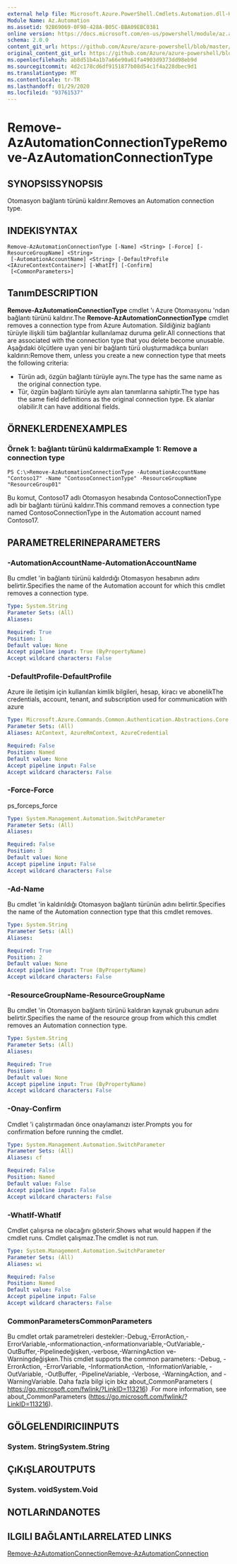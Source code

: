```yaml
---
external help file: Microsoft.Azure.PowerShell.Cmdlets.Automation.dll-Help.xml
Module Name: Az.Automation
ms.assetid: 92B69069-0F98-428A-B05C-BBA09EBC0381
online version: https://docs.microsoft.com/en-us/powershell/module/az.automation/remove-azautomationconnectiontype
schema: 2.0.0
content_git_url: https://github.com/Azure/azure-powershell/blob/master/src/Automation/Automation/help/Remove-AzAutomationConnectionType.md
original_content_git_url: https://github.com/Azure/azure-powershell/blob/master/src/Automation/Automation/help/Remove-AzAutomationConnectionType.md
ms.openlocfilehash: ab8d51b4a1b7a66e90a61fa4903d9373dd98eb9d
ms.sourcegitcommit: 4d2c178cd6df9151877b08d54c1f4a228dbec9d1
ms.translationtype: MT
ms.contentlocale: tr-TR
ms.lasthandoff: 01/29/2020
ms.locfileid: "93761537"
---
```

# <span data-ttu-id="d93c7-101">Remove-AzAutomationConnectionType</span><span class="sxs-lookup"><span data-stu-id="d93c7-101">Remove-AzAutomationConnectionType</span></span>

## <span data-ttu-id="d93c7-102">SYNOPSIS</span><span class="sxs-lookup"><span data-stu-id="d93c7-102">SYNOPSIS</span></span>
<span data-ttu-id="d93c7-103">Otomasyon bağlantı türünü kaldırır.</span><span class="sxs-lookup"><span data-stu-id="d93c7-103">Removes an Automation connection type.</span></span>

## <span data-ttu-id="d93c7-104">INDEKI</span><span class="sxs-lookup"><span data-stu-id="d93c7-104">SYNTAX</span></span>

```
Remove-AzAutomationConnectionType [-Name] <String> [-Force] [-ResourceGroupName] <String>
 [-AutomationAccountName] <String> [-DefaultProfile <IAzureContextContainer>] [-WhatIf] [-Confirm]
 [<CommonParameters>]
```

## <span data-ttu-id="d93c7-105">Tanım</span><span class="sxs-lookup"><span data-stu-id="d93c7-105">DESCRIPTION</span></span>
<span data-ttu-id="d93c7-106">**Remove-AzAutomationConnectionType** cmdlet 'ı Azure Otomasyonu 'ndan bağlantı türünü kaldırır.</span><span class="sxs-lookup"><span data-stu-id="d93c7-106">The **Remove-AzAutomationConnectionType** cmdlet removes a connection type from Azure Automation.</span></span>
<span data-ttu-id="d93c7-107">Sildiğiniz bağlantı türüyle ilişkili tüm bağlantılar kullanılamaz duruma gelir.</span><span class="sxs-lookup"><span data-stu-id="d93c7-107">All connections that are associated with the connection type that you delete become unusable.</span></span>
<span data-ttu-id="d93c7-108">Aşağıdaki ölçütlere uyan yeni bir bağlantı türü oluşturmadıkça bunları kaldırın:</span><span class="sxs-lookup"><span data-stu-id="d93c7-108">Remove them, unless you create a new connection type that meets the following criteria:</span></span> 
- <span data-ttu-id="d93c7-109">Türün adı, özgün bağlantı türüyle aynı.</span><span class="sxs-lookup"><span data-stu-id="d93c7-109">The type has the same name as the original connection type.</span></span> 
- <span data-ttu-id="d93c7-110">Tür, özgün bağlantı türüyle aynı alan tanımlarına sahiptir.</span><span class="sxs-lookup"><span data-stu-id="d93c7-110">The type has the same field definitions as the original connection type.</span></span>
<span data-ttu-id="d93c7-111">Ek alanlar olabilir.</span><span class="sxs-lookup"><span data-stu-id="d93c7-111">It can have additional fields.</span></span>

## <span data-ttu-id="d93c7-112">ÖRNEKLERDEN</span><span class="sxs-lookup"><span data-stu-id="d93c7-112">EXAMPLES</span></span>

### <span data-ttu-id="d93c7-113">Örnek 1: bağlantı türünü kaldırma</span><span class="sxs-lookup"><span data-stu-id="d93c7-113">Example 1: Remove a connection type</span></span>
```
PS C:\>Remove-AzAutomationConnectionType -AutomationAccountName "Contoso17" -Name "ContosoConnectionType" -ResourceGroupName "ResourceGroup01"
```

<span data-ttu-id="d93c7-114">Bu komut, Contoso17 adlı Otomasyon hesabında ContosoConnectionType adlı bir bağlantı türünü kaldırır.</span><span class="sxs-lookup"><span data-stu-id="d93c7-114">This command removes a connection type named ContosoConnectionType in the Automation account named Contoso17.</span></span>

## <span data-ttu-id="d93c7-115">PARAMETRELERINE</span><span class="sxs-lookup"><span data-stu-id="d93c7-115">PARAMETERS</span></span>

### <span data-ttu-id="d93c7-116">-AutomationAccountName</span><span class="sxs-lookup"><span data-stu-id="d93c7-116">-AutomationAccountName</span></span>
<span data-ttu-id="d93c7-117">Bu cmdlet 'in bağlantı türünü kaldırdığı Otomasyon hesabının adını belirtir.</span><span class="sxs-lookup"><span data-stu-id="d93c7-117">Specifies the name of the Automation account for which this cmdlet removes a connection type.</span></span>

```yaml
Type: System.String
Parameter Sets: (All)
Aliases:

Required: True
Position: 1
Default value: None
Accept pipeline input: True (ByPropertyName)
Accept wildcard characters: False
```

### <span data-ttu-id="d93c7-118">-DefaultProfile</span><span class="sxs-lookup"><span data-stu-id="d93c7-118">-DefaultProfile</span></span>
<span data-ttu-id="d93c7-119">Azure ile iletişim için kullanılan kimlik bilgileri, hesap, kiracı ve abonelik</span><span class="sxs-lookup"><span data-stu-id="d93c7-119">The credentials, account, tenant, and subscription used for communication with azure</span></span>

```yaml
Type: Microsoft.Azure.Commands.Common.Authentication.Abstractions.Core.IAzureContextContainer
Parameter Sets: (All)
Aliases: AzContext, AzureRmContext, AzureCredential

Required: False
Position: Named
Default value: None
Accept pipeline input: False
Accept wildcard characters: False
```

### <span data-ttu-id="d93c7-120">-Force</span><span class="sxs-lookup"><span data-stu-id="d93c7-120">-Force</span></span>
<span data-ttu-id="d93c7-121">ps_force</span><span class="sxs-lookup"><span data-stu-id="d93c7-121">ps_force</span></span>

```yaml
Type: System.Management.Automation.SwitchParameter
Parameter Sets: (All)
Aliases:

Required: False
Position: 3
Default value: None
Accept pipeline input: False
Accept wildcard characters: False
```

### <span data-ttu-id="d93c7-122">-Ad</span><span class="sxs-lookup"><span data-stu-id="d93c7-122">-Name</span></span>
<span data-ttu-id="d93c7-123">Bu cmdlet 'in kaldırıldığı Otomasyon bağlantı türünün adını belirtir.</span><span class="sxs-lookup"><span data-stu-id="d93c7-123">Specifies the name of the Automation connection type that this cmdlet removes.</span></span>

```yaml
Type: System.String
Parameter Sets: (All)
Aliases:

Required: True
Position: 2
Default value: None
Accept pipeline input: True (ByPropertyName)
Accept wildcard characters: False
```

### <span data-ttu-id="d93c7-124">-ResourceGroupName</span><span class="sxs-lookup"><span data-stu-id="d93c7-124">-ResourceGroupName</span></span>
<span data-ttu-id="d93c7-125">Bu cmdlet 'in Otomasyon bağlantı türünü kaldıran kaynak grubunun adını belirtir.</span><span class="sxs-lookup"><span data-stu-id="d93c7-125">Specifies the name of the resource group from which this cmdlet removes an Automation connection type.</span></span>

```yaml
Type: System.String
Parameter Sets: (All)
Aliases:

Required: True
Position: 0
Default value: None
Accept pipeline input: True (ByPropertyName)
Accept wildcard characters: False
```

### <span data-ttu-id="d93c7-126">-Onay</span><span class="sxs-lookup"><span data-stu-id="d93c7-126">-Confirm</span></span>
<span data-ttu-id="d93c7-127">Cmdlet 'i çalıştırmadan önce onaylamanızı ister.</span><span class="sxs-lookup"><span data-stu-id="d93c7-127">Prompts you for confirmation before running the cmdlet.</span></span>

```yaml
Type: System.Management.Automation.SwitchParameter
Parameter Sets: (All)
Aliases: cf

Required: False
Position: Named
Default value: False
Accept pipeline input: False
Accept wildcard characters: False
```

### <span data-ttu-id="d93c7-128">-WhatIf</span><span class="sxs-lookup"><span data-stu-id="d93c7-128">-WhatIf</span></span>
<span data-ttu-id="d93c7-129">Cmdlet çalışırsa ne olacağını gösterir.</span><span class="sxs-lookup"><span data-stu-id="d93c7-129">Shows what would happen if the cmdlet runs.</span></span>
<span data-ttu-id="d93c7-130">Cmdlet çalışmaz.</span><span class="sxs-lookup"><span data-stu-id="d93c7-130">The cmdlet is not run.</span></span>

```yaml
Type: System.Management.Automation.SwitchParameter
Parameter Sets: (All)
Aliases: wi

Required: False
Position: Named
Default value: False
Accept pipeline input: False
Accept wildcard characters: False
```

### <span data-ttu-id="d93c7-131">CommonParameters</span><span class="sxs-lookup"><span data-stu-id="d93c7-131">CommonParameters</span></span>
<span data-ttu-id="d93c7-132">Bu cmdlet ortak parametreleri destekler:-Debug,-ErrorAction,-ErrorVariable,-ınformationaction,-ınformationvariable,-OutVariable,-OutBuffer,-Pipelinedeğişken,-verbose,-WarningAction ve-Warningdeğişken.</span><span class="sxs-lookup"><span data-stu-id="d93c7-132">This cmdlet supports the common parameters: -Debug, -ErrorAction, -ErrorVariable, -InformationAction, -InformationVariable, -OutVariable, -OutBuffer, -PipelineVariable, -Verbose, -WarningAction, and -WarningVariable.</span></span> <span data-ttu-id="d93c7-133">Daha fazla bilgi için bkz about_CommonParameters ( https://go.microsoft.com/fwlink/?LinkID=113216) .</span><span class="sxs-lookup"><span data-stu-id="d93c7-133">For more information, see about_CommonParameters (https://go.microsoft.com/fwlink/?LinkID=113216).</span></span>

## <span data-ttu-id="d93c7-134">GÖLGELENDIRICI</span><span class="sxs-lookup"><span data-stu-id="d93c7-134">INPUTS</span></span>

### <span data-ttu-id="d93c7-135">System. String</span><span class="sxs-lookup"><span data-stu-id="d93c7-135">System.String</span></span>

## <span data-ttu-id="d93c7-136">ÇıKıŞLAR</span><span class="sxs-lookup"><span data-stu-id="d93c7-136">OUTPUTS</span></span>

### <span data-ttu-id="d93c7-137">System. void</span><span class="sxs-lookup"><span data-stu-id="d93c7-137">System.Void</span></span>

## <span data-ttu-id="d93c7-138">NOTLARıNDA</span><span class="sxs-lookup"><span data-stu-id="d93c7-138">NOTES</span></span>

## <span data-ttu-id="d93c7-139">ILGILI BAĞLANTıLAR</span><span class="sxs-lookup"><span data-stu-id="d93c7-139">RELATED LINKS</span></span>

[<span data-ttu-id="d93c7-140">Remove-AzAutomationConnection</span><span class="sxs-lookup"><span data-stu-id="d93c7-140">Remove-AzAutomationConnection</span></span>](./Remove-AzAutomationConnection.md)


